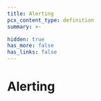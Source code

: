 ```yaml
---
title: Alerting
pcx_content_type: definition
summary: >-

hidden: true
has_more: false
has_links: false
---
```


# Alerting
